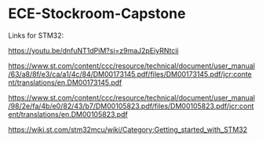 # ECE-Stockroom-Capstone

Links for STM32:

https://youtu.be/dnfuNT1dPiM?si=z9maJ2pEiyRNtcii

https://www.st.com/content/ccc/resource/technical/document/user_manual/63/a8/8f/e3/ca/a1/4c/84/DM00173145.pdf/files/DM00173145.pdf/jcr:content/translations/en.DM00173145.pdf

https://www.st.com/content/ccc/resource/technical/document/user_manual/98/2e/fa/4b/e0/82/43/b7/DM00105823.pdf/files/DM00105823.pdf/jcr:content/translations/en.DM00105823.pdf

https://wiki.st.com/stm32mcu/wiki/Category:Getting_started_with_STM32
